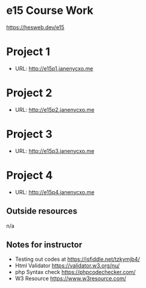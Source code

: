 # e15 Course Work
<https://hesweb.dev/e15>

# Project 1 
+ URL: <http://e15p1.janenycxo.me>

# Project 2 
+ URL: <http://e15p2.janenycxo.me>

# Project 3 
+ URL: <http://e15p3.janenycxo.me>

# Project 4 
+ URL: <http://e15p4.janenycxo.me>

## Outside resources
n/a

## Notes for instructor
+ Testing out codes at https://jsfiddle.net/tzkymjb4/
+ Html Validator https://validator.w3.org/nu/  
+ php Syntax check https://phpcodechecker.com/ 
+ W3 Resource https://www.w3resource.com/ 